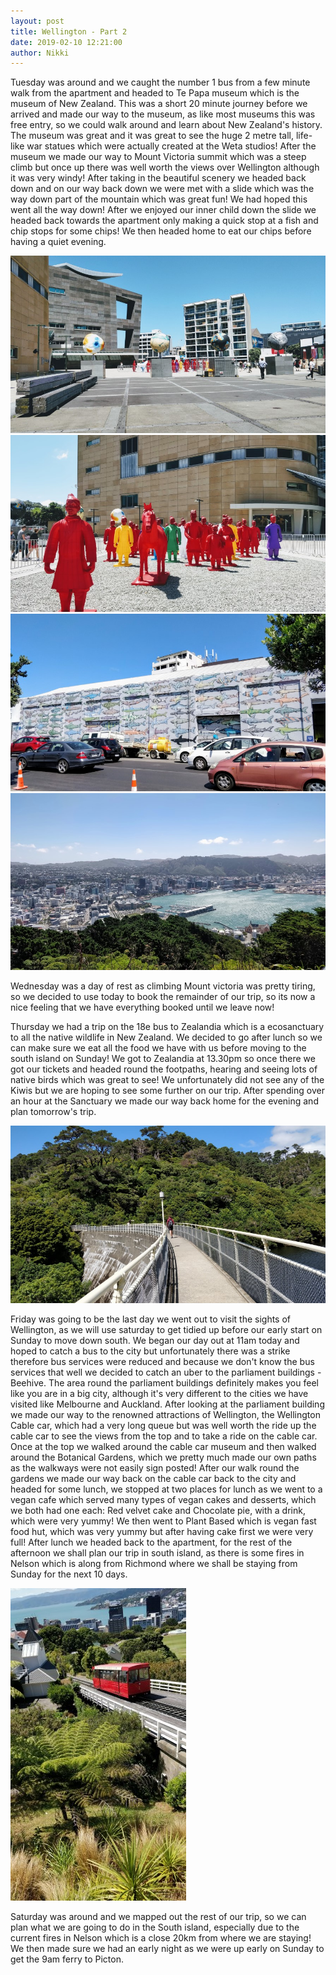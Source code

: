 ```yaml
---
layout: post
title: Wellington - Part 2
date: 2019-02-10 12:21:00
author: Nikki
---
```

Tuesday was around and we caught the number 1 bus from a few minute walk from the apartment and headed to Te Papa museum which is the museum of New Zealand. This was a short 20 minute journey before we arrived and made our way to the museum, as like most museums this was free entry, so we could walk around and learn about New Zealand's history. The museum was great and it was great to see the huge 2 metre tall, life-like war statues which were actually created at the Weta studios! After the museum we made our way to Mount Victoria summit which was a steep climb but once up there was well worth the views over Wellington although it was very windy! After taking in the beautiful scenery we headed back down and on our way back down we were met with a slide which was the way down part of the mountain which was great fun! We had hoped this went all the way down! After we enjoyed our inner child down the slide we headed back towards the apartment only making a quick stop at a fish and chip stops for some chips! We then headed home to eat our chips before having a quiet evening.

![wellington2-1](/assets/img/wellington2/1.jpg)
![wellington2-2](/assets/img/wellington2/2.jpg)
![wellington2-3](/assets/img/wellington2/3.jpg)
![wellington2-4](/assets/img/wellington2/4.jpg)

Wednesday was a day of rest as climbing Mount victoria was pretty tiring, so we decided to use today to book the remainder of our trip, so its now a nice feeling that we have everything booked until we leave now! 

Thursday we had a trip on the 18e bus to Zealandia which is a ecosanctuary to all the native wildlife in New Zealand. We decided to go after lunch so we can make sure we eat all the food we have with us before moving to the south island on Sunday! We got to Zealandia at 13.30pm so once there we got our tickets and headed round the footpaths, hearing and seeing lots of native birds which was great to see! We unfortunately did not see any of the Kiwis but we are hoping to see some further on our trip. After spending over an hour at the Sanctuary we made our way back home for the evening and plan tomorrow's trip.

![wellington2-5](/assets/img/wellington2/5.jpg)

Friday was going to be the last day we went out to visit the sights of Wellington, as we will use saturday to get tidied up before our early start on Sunday to move down south. We began our day out at 11am today and hoped to catch a bus to the city but unfortunately there was a strike therefore bus services were reduced and because we don't know the bus services that well we decided to catch an uber to the parliament buildings - Beehive. The area round the parliament buildings definitely makes you feel like you are in a big city, although it's very different to the cities we have visited like Melbourne and Auckland. After looking at the parliament building we made our way to the renowned attractions of Wellington, the Wellington Cable car, which had a very long queue but was well worth the ride up the cable car to see the views from the top and to take a ride on the cable car. Once at the top we walked around the cable car museum and then walked around the Botanical Gardens, which we pretty much made our own paths as the walkways were not easily sign posted! After our walk round the gardens we made our way back on the cable car back to the city and headed for some lunch, we stopped at two places for lunch as we went to a vegan cafe which served many types of vegan cakes and desserts, which we both had one each: Red velvet cake and Chocolate pie, with a drink, which were very yummy! We then went to Plant Based which is vegan fast food hut, which was very yummy but after having cake first we were very full! After lunch we headed back to the apartment, for the rest of the afternoon we shall plan our trip in south island, as there is some fires in Nelson which is along from Richmond where we shall be staying from Sunday for the next 10 days. 

![wellington2-6](/assets/img/wellington2/6.jpg)

Saturday was around and we mapped out the rest of our trip, so we can plan what we are going to do in the South island, especially due to the current fires in Nelson which is a close 20km from where we are staying! We then made sure we had an early night as we were up early on Sunday to get the 9am ferry to Picton. 
